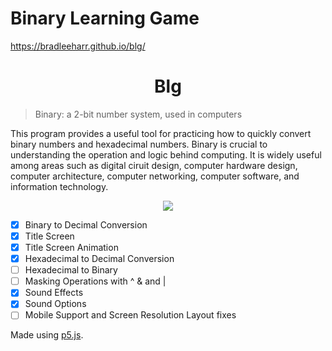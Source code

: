 # Binary Learning Game
https://bradleeharr.github.io/blg/
  <h1 align="center"> Blg </h1>
  
  >Binary: a 2-bit number system, used in computers

This program provides a useful tool for practicing how to quickly convert binary numbers and hexadecimal numbers.
Binary is crucial to understanding the operation and logic behind computing. It is widely useful among areas such as digital ciruit design, computer hardware design, computer architecture, computer networking, computer software, and information technology. 




<p align="center"> 

  <img src="https://github.com/bradleeharr/blg/assets/56418392/1656bd4a-a7fa-47b7-8cdb-5f669ebc7b33">

</p>

- [x] Binary to Decimal Conversion
- [x] Title Screen
- [x] Title Screen Animation
- [x] Hexadecimal to Decimal Conversion
- [ ] Hexadecimal to Binary
- [ ] Masking Operations with ^ & and |
- [x] Sound Effects
- [x] Sound Options
- [ ] Mobile Support and Screen Resolution Layout fixes

Made using [p5.js](https://p5js.org/).

